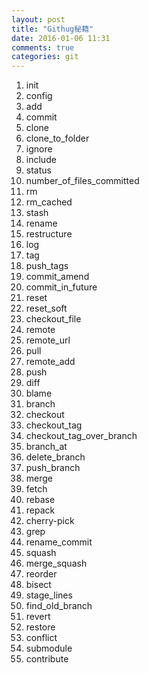 ```yaml
---
layout: post
title: "Githug秘籍"
date: 2016-01-06 11:31
comments: true
categories: git
---
```


1. init
2. config
3. add
4. commit
5. clone
6. clone_to_folder
7. ignore
8. include
9. status
10. number_of_files_committed
11. rm
12. rm_cached
13. stash
14. rename
15. restructure
16. log
17. tag
18. push_tags
19. commit_amend
20. commit_in_future
21. reset
22. reset_soft
23. checkout_file
24. remote
25. remote_url
26. pull
27. remote_add
28. push
29. diff
30. blame
31. branch
32. checkout
33. checkout_tag
34. checkout_tag_over_branch
35. branch_at
36. delete_branch
37. push_branch
38. merge
39. fetch
40. rebase
41. repack
42. cherry-pick
43. grep
44. rename_commit
45. squash
46. merge_squash
47. reorder
48. bisect
49. stage_lines
50. find_old_branch
51. revert
52. restore
53. conflict
54. submodule
55. contribute